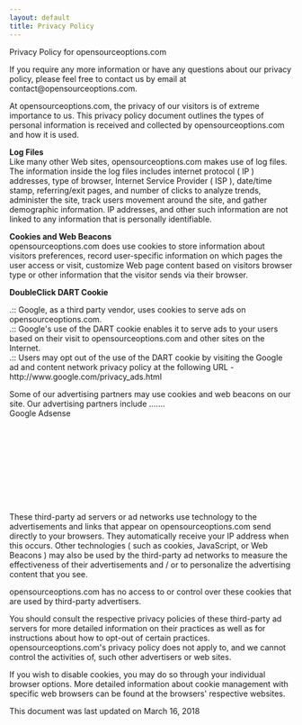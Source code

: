 ```yaml
---
layout: default
title: Privacy Policy
---
```


<p> Privacy Policy for opensourceoptions.com </p> 
<p> If you require any more information or have any questions about our privacy policy, please feel free to contact us by email at contact@opensourceoptions.com. </p> 
<p> At opensourceoptions.com, the privacy of our visitors is of extreme importance to us. This privacy policy document outlines the types of personal information is received and collected by opensourceoptions.com and how it is used. </p> 
<p> <b>Log Files</b><br> Like many other Web sites, opensourceoptions.com makes use of log files. The information inside the log files includes internet protocol ( IP ) addresses, type of browser, Internet Service Provider ( ISP ), date/time stamp, referring/exit pages, and number of clicks to analyze trends, administer the site, track users movement around the site, and gather demographic information. IP addresses, and other such information are not linked to any information that is personally identifiable. </p> 
<p> <b>Cookies and Web Beacons</b><br> opensourceoptions.com does use cookies to store information about visitors preferences, record user-specific information on which pages the user access or visit, customize Web page content based on visitors browser type or other information that the visitor sends via their browser. </p> 
<b>DoubleClick DART Cookie</b><br> 
<p> 
.:: Google, as a third party vendor, uses cookies to serve ads on opensourceoptions.com.<br> 
.:: Google's use of the DART cookie enables it to serve ads to your users based on their visit to opensourceoptions.com and other sites on the Internet. <br> 
.:: Users may opt out of the use of the DART cookie by visiting the Google ad and content network privacy policy at the following URL - http://www.google.com/privacy_ads.html </p> 
<p> Some of our advertising partners may use cookies and web beacons on our site. Our advertising partners include ....... <br> Google Adsense
<br> <br> <br> <br> <br> <br> <br> <br> <br> <br> </p> 
<p> These third-party ad servers or ad networks use technology to the advertisements and links that appear on opensourceoptions.com send directly to your browsers. They automatically receive your IP address when this occurs. Other technologies ( such as cookies, JavaScript, or Web Beacons ) may also be used by the third-party ad networks to measure the effectiveness of their advertisements and / or to personalize the advertising content that you see. </p> 
<p> opensourceoptions.com has no access to or control over these cookies that are used by third-party advertisers. </p> 
<p> You should consult the respective privacy policies of these third-party ad servers for more detailed information on their practices as well as for instructions about how to opt-out of certain practices. opensourceoptions.com's privacy policy does not apply to, and we cannot control the activities of, such other advertisers or web sites. </p> 
<p> If you wish to disable cookies, you may do so through your individual browser options. More detailed information about cookie management with specific web browsers can be found at the browsers' respective websites. </p>

<p>This document was last updated on March 16, 2018</p>